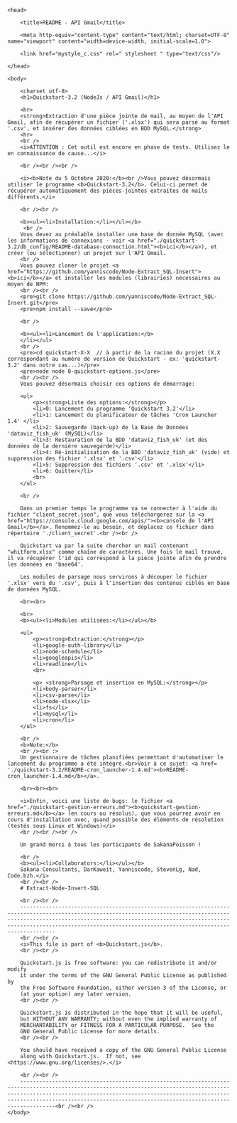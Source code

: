 <!DOCTYPE html>
<html>

    <head>

        <title>README - API Gmail</title>

        <meta http-equiv="content-type" content="text/html; charset=UTF-8" name="viewport" content="width=device-width, initial-scale=1.0">

        <link href="mystyle_c.css" rel=" stylesheet " type="text/css"/>	

    </head>
	
    <body>

        <charset utf-8>
        <h1>Quickstart-3.2 (NodeJs / API Gmail)</h1>

        <hr>
        <strong>Extraction d'une pièce jointe de mail, au moyen de l'API Gmail, afin de récupérer un fichier ('.xlsx') qui sera parsé au format '.csv', et insérer des données ciblées en BDD MySQL.</strong>
        <hr>
        <br />
        <i>ATTENTION : Cet outil est encore en phase de tests. Utilisez le en connaissance de cause...</i>
        
        <br /><br /><br />
        
        <i><b>Note du 5 Octobre 2020:</b><br />Vous pouvez désormais utiliser le programme <b>Quickstart-3.2</b>. Celui-ci permet de récupérer automatiquement des pièces-jointes extraites de mails différents.</i>

        <br /><br />

        <b><ul><li>Installation:</li></ul></b>
         <br />
        Vous devez au préalable installer une base de donnée MySQL (avec les informations de connexions - voir <a href="./quickstart-3.2/db_config/README-database-connection.html"><b>ici</b></a>), et créer (ou sélectionner) un projet sur l'API Gmail.
        <br />
        Vous pouvez cloner le projet <a href="https://github.com/yanniscode/Node-Extract_SQL-Insert"><b>ici</b></a> et installer les modules (librairies) nécessaires au moyen de NPM:
        <br /><br />
        <pre>git clone https://github.com/yanniscode/Node-Extract_SQL-Insert.git</pre>
        <pre>npm install --save</pre>

        <br />

        <b><ul><li>Lancement de l'application:</b>
        </li></ul>
        <br />
        <pre>cd quickstart-X-X  // à partir de la racine du projet (X.X correspondant au numéro de version de Quickstart - ex: 'quickstart-3.2' dans notre cas...)</pre>
        <pre>node node 0-quickstart-options.js</pre>
        <br /><br />
        Vous pouvez désormais choisir ces options de démarrage:

        <ul>
            <p><strong>Liste des options:</strong></p>
            <li>0: Lancement du programme 'Quickstart 3.2'</li>
            <li>1: Lancement du planificateur de tâches 'Cron Launcher 1.4' </li>
            <li>2: Sauvegarde (back-up) de la Base de Données 'dataviz_fish_uk' (MySQL)</li>
            <li>3: Restauration de la BDD 'dataviz_fish_uk' (et des données de la dernière sauvegarde)</li>
            <li>4: Ré-initialisation de la BDD 'dataviz_fish_uk' (vide) et suppression des fichier '.xlsx' et '.csv'</li>
            <li>5: Suppression des fichiers '.csv' et '.xlsx'</li>
            <li>6: Quitter</li>
            <br>
        </ul>

        <br />

        Dans un premier temps le programme va se connecter à l'aide du fichier "client_secret.json", que vous téléchargerez sur la <a href="https://console.cloud.google.com/apis/"><b>console de l'API Gmail</b></a>. Renommez-le au besoin, et déplacez ce fichier dans répertoire './client_secret'.<br /><br />

        Quickstart va par la suite chercher un mail contenant "whitform.xlsx" comme chaîne de caractères. Une fois le mail trouvé, il va récupérer l'id qui correspond à la pièce jointe afin de prendre les données en 'base64'.

        Les modules de parsage nous servirons à découper le fichier '.xlsx' vers du '.csv', puis à l'insertion des contenus ciblés en base de données MySQL.

        <br><br>

        <br>
        <b><ul><li>Modules utilisées:</li></ul></b>

        <ul>
            <p><strong>Extraction:</strong></p>
            <li>google-auth-library</li>
            <li>node-schedule</li>
            <li>googleapis</li>
            <li>readline</li>
            <br>

            <p> <strong>Parsage et insertion en MySQL:</strong></p>
            <li>body-parser</li>
            <li>csv-parse</li>
            <li>node-xlsx</li>
            <li>fs</li>
            <li>mysql</li>
            <li>cron</li>
        </ul>

        <br />
        <b>Note:</b>
        <br /><br :>
        Un gestionnaire de tâches planifiées permettant d'automatiser le lancement du programme a été intégré.<br>Voir à ce sujet: <a href= './quickstart-3.2/README-cron_launcher-1.4.md'><b>README-cron_launcher-1.4.md</b></a>.

        <br><br><br>

        <i>Enfin, voici une liste de bugs: le fichier <a href="./quickstart-gestion-erreurs.md"><b>quickstart-gestion-erreurs.md</b></a> (en cours ou résolus), que vous pourrez avoir en cours d'installation avec, quand possible des éléments de résolution (testés sous Linux et Windows)</i>
        <br /><br /><br />

        Un grand merci à tous les participants de SakanaPoisson !

        <br />
        <b><ul><li>Collaborators:</li></ul></b>
        Sakana Consultants, DarKaweit, Yanniscode, StevenLg, Nad, Code.bzh.</i>
        <br /><br />
        # Extract-Node-Insert-SQL

        <br /><br />
        ---------------------------------------------------------------------------------------------------------------------------------------------------------------------------------------------------------------------------------------------------------------------------------------------------
        <br /><br />
        <i>This file is part of <b>Quickstart.js</b>.
        <br /><br />

        Quickstart.js is free software: you can redistribute it and/or modify
        it under the terms of the GNU General Public License as published by
        the Free Software Foundation, either version 3 of the License, or
        (at your option) any later version.
        <br /><br />

        Quickstart.js is distributed in the hope that it will be useful,
        but WITHOUT ANY WARRANTY; without even the implied warranty of
        MERCHANTABILITY or FITNESS FOR A PARTICULAR PURPOSE.  See the
        GNU General Public License for more details.
        <br /><br />

        You should have received a copy of the GNU General Public License
        along with Quickstart.js.  If not, see <https://www.gnu.org/licenses/>.</i>

        <br /><br />
        ---------------------------------------------------------------------------------------------------------------------------------------------------------------------------------------------------------------------------------------------------------------------------------------------------<br /><br />
    </body>

</html>
